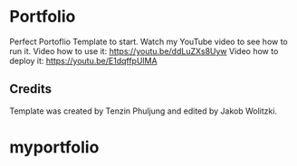 # Portfolio

Perfect Portoflio Template to start.
Watch my YouTube video to see how to run it.
Video how to use it:
https://youtu.be/ddLuZXs8Uyw
Video how to deploy it:
https://youtu.be/E1dqffpUlMA

## Credits

Template was created by Tenzin Phuljung and edited by Jakob Wolitzki.
# myportfolio
